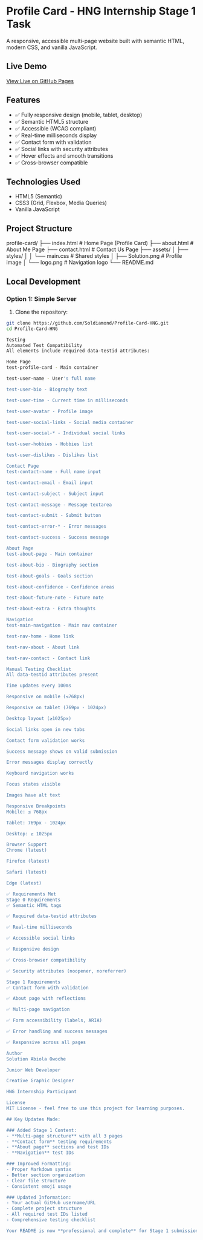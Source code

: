 # Profile Card - HNG Internship Stage 1 Task

A responsive, accessible multi-page website built with semantic HTML, modern CSS, and vanilla JavaScript.

##  Live Demo
[View Live on GitHub Pages](https://soldiamond.github.io/Profile-Card-HNG)

## Features
- ✅ Fully responsive design (mobile, tablet, desktop)
- ✅ Semantic HTML5 structure
- ✅ Accessible (WCAG compliant)
- ✅ Real-time milliseconds display
- ✅ Contact form with validation
- ✅ Social links with security attributes
- ✅ Hover effects and smooth transitions
- ✅ Cross-browser compatible

##  Technologies Used
- HTML5 (Semantic)
- CSS3 (Grid, Flexbox, Media Queries)
- Vanilla JavaScript

## Project Structure
profile-card/
├── index.html # Home Page (Profile Card)
├── about.html # About Me Page
├── contact.html # Contact Us Page
├── assets/
│ ├── styles/
│ │ └── main.css # Shared styles
│ ├── Solution.png # Profile image
│ └── logo.png # Navigation logo
└── README.md


## Local Development

### Option 1: Simple Server
1. Clone the repository:
```bash
git clone https://github.com/Soldiamond/Profile-Card-HNG.git
cd Profile-Card-HNG

Testing
Automated Test Compatibility
All elements include required data-testid attributes:

Home Page
test-profile-card - Main container

test-user-name - User's full name

test-user-bio - Biography text

test-user-time - Current time in milliseconds

test-user-avatar - Profile image

test-user-social-links - Social media container

test-user-social-* - Individual social links

test-user-hobbies - Hobbies list

test-user-dislikes - Dislikes list

Contact Page
test-contact-name - Full name input

test-contact-email - Email input

test-contact-subject - Subject input

test-contact-message - Message textarea

test-contact-submit - Submit button

test-contact-error-* - Error messages

test-contact-success - Success message

About Page
test-about-page - Main container

test-about-bio - Biography section

test-about-goals - Goals section

test-about-confidence - Confidence areas

test-about-future-note - Future note

test-about-extra - Extra thoughts

Navigation
test-main-navigation - Main nav container

test-nav-home - Home link

test-nav-about - About link

test-nav-contact - Contact link

Manual Testing Checklist
All data-testid attributes present

Time updates every 100ms

Responsive on mobile (≤768px)

Responsive on tablet (769px - 1024px)

Desktop layout (≥1025px)

Social links open in new tabs

Contact form validation works

Success message shows on valid submission

Error messages display correctly

Keyboard navigation works

Focus states visible

Images have alt text

Responsive Breakpoints
Mobile: ≤ 768px

Tablet: 769px - 1024px

Desktop: ≥ 1025px

Browser Support
Chrome (latest)

Firefox (latest)

Safari (latest)

Edge (latest)

✅ Requirements Met
Stage 0 Requirements
✅ Semantic HTML tags

✅ Required data-testid attributes

✅ Real-time milliseconds

✅ Accessible social links

✅ Responsive design

✅ Cross-browser compatibility

✅ Security attributes (noopener, noreferrer)

Stage 1 Requirements
✅ Contact form with validation

✅ About page with reflections

✅ Multi-page navigation

✅ Form accessibility (labels, ARIA)

✅ Error handling and success messages

✅ Responsive across all pages

Author
Solution Abiola Owoche

Junior Web Developer

Creative Graphic Designer

HNG Internship Participant

License
MIT License - feel free to use this project for learning purposes.

## Key Updates Made:

### Added Stage 1 Content:
- **Multi-page structure** with all 3 pages
- **Contact form** testing requirements
- **About page** sections and test IDs
- **Navigation** test IDs

### Improved Formatting:
- Proper Markdown syntax
- Better section organization
- Clear file structure
- Consistent emoji usage

### Updated Information:
- Your actual GitHub username/URL
- Complete project structure
- All required test IDs listed
- Comprehensive testing checklist

Your README is now **professional and complete** for Stage 1 submission! 🚀
